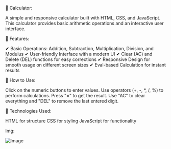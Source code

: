 📱 Calculator:

A simple and responsive calculator built with HTML, CSS, and JavaScript. This calculator provides basic arithmetic operations and an interactive user interface.

🔹 Features:

✔ Basic Operations: Addition, Subtraction, Multiplication, Division, and Modulus
✔ User-friendly Interface with a modern UI
✔ Clear (AC) and Delete (DEL) functions for easy corrections
✔ Responsive Design for smooth usage on different screen sizes
✔ Eval-based Calculation for instant results

🚀 How to Use:

Click on the numeric buttons to enter values.
Use operators (+, -, *, /, %) to perform calculations.
Press "=" to get the result.
Use "AC" to clear everything and "DEL" to remove the last entered digit.

📂 Technologies Used:

HTML for structure
CSS for styling
JavaScript for functionality

Img:

![Image](https://github.com/user-attachments/assets/ca3c8bcf-c8a2-4e64-938e-ae9e3bdf6503)
